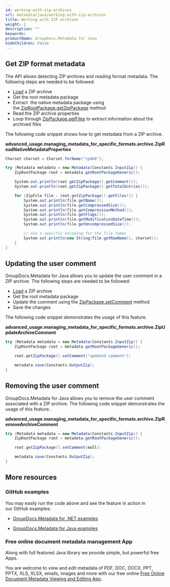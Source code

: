 ```yaml
---
id: working-with-zip-archives
url: metadata/java/working-with-zip-archives
title: Working with ZIP archives
weight: 1
description: ""
keywords: 
productName: GroupDocs.Metadata for Java
hideChildren: False
---
```

## Get ZIP format metadata

The API allows detecting ZIP archives and reading format metadata. The following steps are needed to be followed:

*   [Load](Loading%2Bfiles.html) a ZIP archive
*   Get the root metadata package
*   Extract  the native metadata package using the [ZipRootPackage.getZipPackage](https://apireference.groupdocs.com/metadata/java/com.groupdocs.metadata.core/ZipRootPackage#getZipPackage()) method
*   Read the ZIP archive properties
*   Loop through [ZipPackage.getFiles](https://apireference.groupdocs.com/metadata/java/com.groupdocs.metadata.core/ZipPackage#getFiles()) to extract information about the archived files 

The following code snippet shows how to get metadata from a ZIP archive.

**advanced\_usage.managing\_metadata\_for\_specific\_formats.archive.ZipReadNativeMetadataProperties**

```csharp
Charset charset = Charset.forName("cp866");

try (Metadata metadata = new Metadata(Constants.InputZip)) {
    ZipRootPackage root = metadata.getRootPackageGeneric();

    System.out.println(root.getZipPackage().getComment());
    System.out.println(root.getZipPackage().getTotalEntries());

    for (ZipFile file : root.getZipPackage().getFiles()) {
        System.out.println(file.getName());
        System.out.println(file.getCompressedSize());
        System.out.println(file.getCompressionMethod());
        System.out.println(file.getFlags());
        System.out.println(file.getModificationDateTime());
        System.out.println(file.getUncompressedSize());

        // Use a specific encoding for the file names
        System.out.println(new String(file.getRawName(), charset));
    }
}
```

## Updating the user comment

GroupDocs.Metadata for Java allows you to update the user comment in a ZIP archive. The following steps are needed to be followed:

*   [Load](Working%2Bwith%2BZIP%2Barchives.html) a ZIP archive
*   Get the root metadata package
*   Update the comment using the [ZipPackage.setComment](https://apireference.groupdocs.com/metadata/java/com.groupdocs.metadata.core/ZipPackage#setComment(java.lang.String)) method
*   Save the changes

The following code snippet demonstrates the usage of this feature.

**advanced\_usage.managing\_metadata\_for\_specific\_formats.archive.ZipUpdateArchiveComment**

```csharp
try (Metadata metadata = new Metadata(Constants.InputZip)) {
	ZipRootPackage root = metadata.getRootPackageGeneric();

	root.getZipPackage().setComment("updated comment");

	metadata.save(Constants.OutputZip);
}
```

## Removing the user comment

GroupDocs.Metadata for Java allows you to remove the user comment associated with a ZIP archive. The following code snippet demonstrates the usage of this feature.

**advanced\_usage.managing\_metadata\_for\_specific\_formats.archive.ZipRemoveArchiveComment**

```csharp
try (Metadata metadata = new Metadata(Constants.InputZip)) {
	ZipRootPackage root = metadata.getRootPackageGeneric();

	root.getZipPackage().setComment(null);

	metadata.save(Constants.OutputZip);
}
```

## More resources

### GitHub examples

You may easily run the code above and see the feature in action in our GitHub examples:

*   [GroupDocs.Metadata for .NET examples](https://github.com/groupdocs-metadata/GroupDocs.Metadata-for-.NET)
    
*   [GroupDocs.Metadata for Java examples](https://github.com/groupdocs-metadata/GroupDocs.Metadata-for-Java)
    

### Free online document metadata management App

Along with full featured Java library we provide simple, but powerful free Apps.

You are welcome to view and edit metadata of PDF, DOC, DOCX, PPT, PPTX, XLS, XLSX, emails, images and more with our free online [Free Online Document Metadata Viewing and Editing App](https://products.groupdocs.app/metadata).
